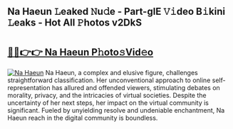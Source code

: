## Na Haeun 𝙻eaked 𝙽u𝚍e - Part-glE 𝚅𝚒deo B𝚒kini 𝙻eaks - Hot All 𝙿hotos v2DkS

# <h2><a href="http://ld3qxmz.urlbe.top/?page=Na+Haeun">🔗🔗👉👉 Na Haeun P𝚑oto𝚜Vid𝚎o</a></h2>

[![Na Haeun](https://i.imgur.com/eBuTRDB.gif)](http://ld3qxmz.urlbe.top/?page=Na+Haeun)
Na Haeun, a complex and elusive figure, challenges straightforward classification. Her unconventional approach to online self-representation has allured and offended viewers, stimulating debates on morality, privacy, and the intricacies of virtual societies. Despite the uncertainty of her next steps, her impact on the virtual community is significant. Fueled by unyielding resolve and undeniable enchantment, Na Haeun reach in the digital community is boundless.
